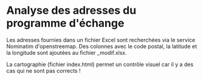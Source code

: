 # Analyse des adresses du programme d'échange

Les adresses fournies dans un fichier Excel sont recherchées via le service Nominatim d'openstreemap. 
Des colonnes avec le code postal, la latitude et la longitude sont ajoutées au fichier _modif.xlsx. 


La cartographie (fichier index.html) permet un contrôle visuel car il y a des cas qui ne sont pas corrects !

